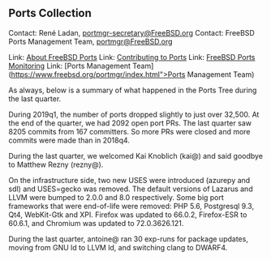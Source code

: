 ## Ports Collection ##

Contact: René Ladan, <portmgr-secretary@FreeBSD.org>
Contact: FreeBSD Ports Management Team, <portmgr@FreeBSD.org>

Link:	 [About FreeBSD Ports](https://www.FreeBSD.org/ports/)
Link:	 [Contributing to Ports](https://www.freebsd.org/doc/en_US.ISO8859-1/articles/contributing/ports-contributing.html)
Link:	 [FreeBSD Ports Monitoring](http://portsmon.freebsd.org/index.html)
Link:	 [Ports Management Team](https://www.freebsd.org/portmgr/index.html">Ports Management Team)

As always, below is a summary of what happened in the Ports Tree during the
last quarter.

During 2019q1, the number of ports dropped slightly to just over 32,500.  At
the end of the quarter, we had 2092 open port PRs.  The last quarter saw 8205
commits from 167 committers.  So more PRs were closed and more commits were
made than in 2018q4.

During the last quarter, we welcomed Kai Knoblich (kai@) and said goodbye to
Matthew Rezny (rezny@).

On the infrastructure side, two new USES were introduced (azurepy and sdl) and
USES=gecko was removed.  The default versions of Lazarus and LLVM were bumped
to 2.0.0 and 8.0 respectively.  Some big port frameworks that were end-of-life
were removed: PHP 5.6, Postgresql 9.3, Qt4, WebKit-Gtk and XPI.  Firefox was
updated to 66.0.2, Firefox-ESR to 60.6.1, and Chromium was updated to
72.0.3626.121.

During the last quarter, antoine@ ran 30 exp-runs for package updates, moving
from GNU ld to LLVM ld, and switching clang to DWARF4.
